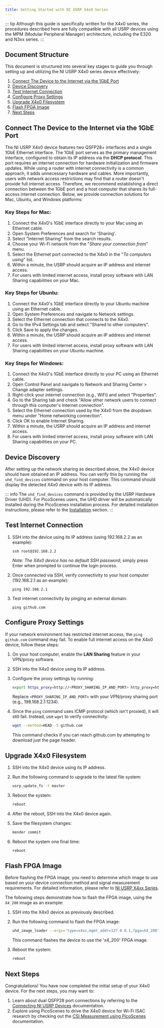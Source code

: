 ```yaml
---
title: Getting Started with NI USRP X4x0 Series
---
```


::: tip
Although this guide is specifically written for the X4x0 series, the procedures described here are fully compatible with all USRP devices using the MPM (Modular Peripheral Manager) architecture, including the E320 and N3xx series.
:::

## Document Structure

This document is structured into several key stages to guide you through setting up and utilizing the NI USRP X4x0 series device effectively:
1. [Connect The Device to the Internet via the 1GbE Port](#connect-the-device-to-the-internet-via-the-1gbe-port)
2. [Device Discovery](#device-discovery)
3. [Test Internet Connection](#test-internet-connection)
4. [Configure Proxy Settings](#configure-proxy-settings)
5. [Upgrade X4x0 Filesystem](#upgrade-x4x0-filesystem)
6. [Flash FPGA Image](#flash-fpga-image)
7. [Next Steps](#next-steps)

## Connect The Device to the Internet via the 1GbE Port

The NI USRP X4x0 device features two QSFP28+ interfaces and a single 1GbE Ethernet interface. The 1GbE port serves as the primary management interface, configured to obtain its IP address via the **DHCP protocol**. This port requires an internet connection for hardware initialization and firmware updates. While using a router with internet connectivity is a common approach, it adds unnecessary hardware and cables. More importantly, users with network access restrictions may find that a router doesn't provide full internet access. Therefore, we recommend establishing a direct connection between the 1GbE port and a host computer that shares its full-access internet connection. Below, we provide connection solutions for Mac, Ubuntu, and Windows platforms:

### Key Steps for Mac:
1. Connect the X4x0's 1GbE interface directly to your Mac using an Ethernet cable.
2. Open System Preferences and search for 'Sharing'.
3. Select "Internet Sharing" from the search results.
4. Choose your Wi-Fi network from the "*Share your connection from*" menu.
5. Select the Ethernet port connected to the X4x0 in the "*To computers using*" list.
6. Within a minute, the USRP should acquire an IP address and internet access.
7. For users with limited internet access, install proxy software with LAN Sharing capabilities on your Mac.

### Key Steps for Ubuntu:
1. Connect the X4x0's 1GbE interface directly to your Ubuntu machine using an Ethernet cable.
2. Open System Preferences and navigate to Network settings.
3. Select the Ethernet connection that connects to the X4x0.
4. Go to the IPv4 Settings tab and select "Shared to other computers".
5. Click Save to apply the changes.
6. Within a minute, the USRP should acquire an IP address and internet access.
7. For users with limited internet access, install proxy software with LAN Sharing capabilities on your Ubuntu machine.

### Key Steps for Windows:
1. Connect the X4x0's 1GbE interface directly to your PC using an Ethernet cable.
2. Open Control Panel and navigate to Network and Sharing Center > Change adapter settings.
3. Right-click your internet connection (e.g., WiFi) and select "Properties".
4. Go to the Sharing tab and check "Allow other network users to connect through this computer's Internet connection".
5. Select the Ethernet connection used by the X4x0 from the dropdown menu under "Home networking connection".
6. Click OK to enable Internet Sharing.
7. Within a minute, the USRP should acquire an IP address and internet access.
8. For users with limited internet access, install proxy software with LAN Sharing capabilities on your PC.

## Device Discovery

After setting up the network sharing as described above, the X4x0 device should have obtained an IP address. You can verify this by running the `uhd_find_devices` command on your host computer. This command should display the detected X4x0 device with its IP address.

::: info
The `uhd_find_devices` command is provided by the USRP Hardware Driver (UHD). For PicoScenes users, the UHD driver will be automatically installed during the PicoScenes installation process. For detailed installation instructions, please refer to the [Installation](../userManual/installation.md#picoscenes-software-installation) section.
:::

## Test Internet Connection

1. SSH into the device using its IP address (using 192.168.2.2 as an example):
   ```
   ssh root@192.168.2.2
   ```
   *Note: The X4x0 device has no default SSH password*; simply press Enter when prompted to continue the login process.

2. Once connected via SSH, verify connectivity to your host computer (192.168.2.1 as an example):
   ```
   ping 192.168.2.1
   ```

3. Test internet connectivity by pinging an external domain:
   ```
   ping github.com
   ```

## Configure Proxy Settings

If your network environment has restricted internet access, the `ping github.com` command may fail. To enable full internet access on the X4x0 device, follow these steps:

1. On your host computer, enable the **LAN Sharing** feature in your VPN/proxy software.

2. SSH into the X4x0 device using its IP address.

3. Configure the proxy settings by running:
   ```bash
   export https_proxy=http://<PROXY_SHARING_IP_AND_PORT> http_proxy=http://<PROXY_SHARING_IP_AND_PORT> all_proxy=socks5://<PROXY_SHARING_IP_AND_PORT>
   ```
   Replace `<PROXY_SHARING_IP_AND_PORT>` with your VPN/proxy sharing port (e.g., 198.168.2.1:1234).

4. Since the `ping` command uses ICMP protocol (which isn't proxied), it will still fail. Instead, use `wget` to verify connectivity:
   ```bash
   wget --method=HEAD -S github.com
   ```
   This command checks if you can reach github.com by attempting to download just the page header.

## Upgrade X4x0 Filesystem 

1. SSH into the X4x0 device using its IP address.

2. Run the following command to upgrade to the latest file system:
   ```bash
   usrp_update_fs -t master
   ```

3. Reboot the system:
   ```bash
   reboot
   ```

4. After the reboot, SSH into the X4x0 device again.

5. Save the filesystem changes:
   ```bash
   mender commit
   ```

6. Reboot the system one final time:
   ```bash
   reboot
   ```

## Flash FPGA Image

Before flashing the FPGA image, you need to determine which image to use based on your device connection method and signal measurement requirements. For detailed information, please refer to [NI USRP X4xx Series](connect-usrp#ni-usrp-x4xx-series). 

The following steps demonstrate how to flash the FPGA image, using the `X4_200` image as an example:

1. SSH into the X4x0 device as previously described.

2. Run the following command to flash the FPGA image:
    ```bash
    uhd_image_loader --args='type=x4xx,mgmt_addr=127.0.0.1,fpga=X4_200'
    ```
    This command flashes the device to use the 'x4_200' FPGA image.

3. Reboot the system:
    ```bash
    reboot
    ```

## Next Steps

Congratulations! You have now completed the initial setup of your X4x0 device. For the next steps, you may want to:

1. Learn about dual QSFP28 port connections by referring to the [Connecting NI USRP Devices](connect-usrp) documentation.
2. Explore using PicoScenes to drive the X4x0 device for Wi-Fi ISAC research by checking out the [CSI Measurement using PicoScenes](scenarios) documentation. 